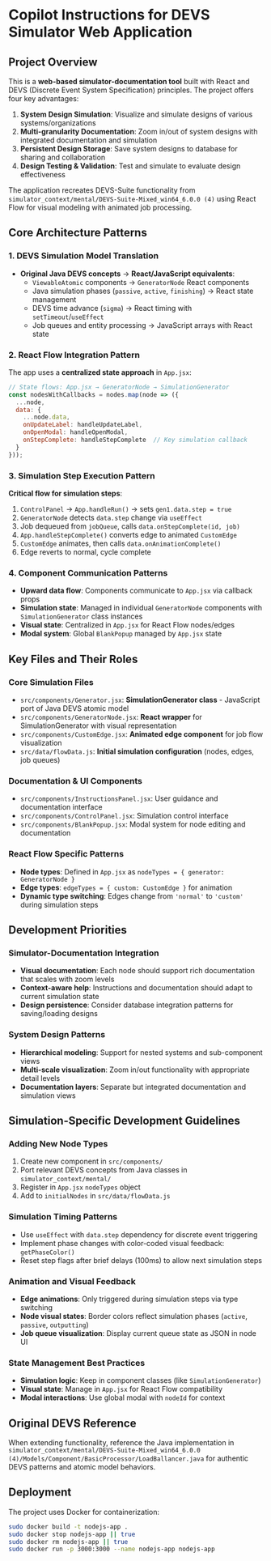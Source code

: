 # Copilot Instructions for DEVS Simulator Web Application

## Project Overview
This is a **web-based simulator-documentation tool** built with React and DEVS (Discrete Event System Specification) principles. The project offers four key advantages:

1. **System Design Simulation**: Visualize and simulate designs of various systems/organizations
2. **Multi-granularity Documentation**: Zoom in/out of system designs with integrated documentation and simulation
3. **Persistent Design Storage**: Save system designs to database for sharing and collaboration
4. **Design Testing & Validation**: Test and simulate to evaluate design effectiveness

The application recreates DEVS-Suite functionality from `simulator_context/mental/DEVS-Suite-Mixed_win64_6.0.0 (4)` using React Flow for visual modeling with animated job processing.

## Core Architecture Patterns

### 1. DEVS Simulation Model Translation
- **Original Java DEVS concepts** → **React/JavaScript equivalents**:
  - `ViewableAtomic` components → `GeneratorNode` React components
  - Java simulation phases (`passive`, `active`, `finishing`) → React state management
  - DEVS time advance (`sigma`) → React timing with `setTimeout`/`useEffect`
  - Job queues and entity processing → JavaScript arrays with React state

### 2. React Flow Integration Pattern
The app uses a **centralized state approach** in `App.jsx`:
```jsx
// State flows: App.jsx → GeneratorNode → SimulationGenerator
const nodesWithCallbacks = nodes.map(node => ({
  ...node,
  data: {
    ...node.data,
    onUpdateLabel: handleUpdateLabel,
    onOpenModal: handleOpenModal,
    onStepComplete: handleStepComplete  // Key simulation callback
  }
}));
```

### 3. Simulation Step Execution Pattern
**Critical flow for simulation steps**:
1. `ControlPanel` → `App.handleRun()` → sets `gen1.data.step = true`
2. `GeneratorNode` detects `data.step` change via `useEffect`
3. Job dequeued from `jobQueue`, calls `data.onStepComplete(id, job)`
4. `App.handleStepComplete()` converts edge to animated `CustomEdge`
5. `CustomEdge` animates, then calls `data.onAnimationComplete()`
6. Edge reverts to normal, cycle complete

### 4. Component Communication Patterns
- **Upward data flow**: Components communicate to `App.jsx` via callback props
- **Simulation state**: Managed in individual `GeneratorNode` components with `SimulationGenerator` class instances
- **Visual state**: Centralized in `App.jsx` for React Flow nodes/edges
- **Modal system**: Global `BlankPopup` managed by `App.jsx` state

## Key Files and Their Roles

### Core Simulation Files
- `src/components/Generator.jsx`: **SimulationGenerator class** - JavaScript port of Java DEVS atomic model
- `src/components/GeneratorNode.jsx`: **React wrapper** for SimulationGenerator with visual representation
- `src/components/CustomEdge.jsx`: **Animated edge component** for job flow visualization
- `src/data/flowData.js`: **Initial simulation configuration** (nodes, edges, job queues)

### Documentation & UI Components
- `src/components/InstructionsPanel.jsx`: User guidance and documentation interface
- `src/components/ControlPanel.jsx`: Simulation control interface
- `src/components/BlankPopup.jsx`: Modal system for node editing and documentation

### React Flow Specific Patterns
- **Node types**: Defined in `App.jsx` as `nodeTypes = { generator: GeneratorNode }`
- **Edge types**: `edgeTypes = { custom: CustomEdge }` for animation
- **Dynamic type switching**: Edges change from `'normal'` to `'custom'` during simulation steps

## Development Priorities

### Simulator-Documentation Integration
- **Visual documentation**: Each node should support rich documentation that scales with zoom levels
- **Context-aware help**: Instructions and documentation should adapt to current simulation state
- **Design persistence**: Consider database integration patterns for saving/loading designs

### System Design Patterns
- **Hierarchical modeling**: Support for nested systems and sub-component views
- **Multi-scale visualization**: Zoom in/out functionality with appropriate detail levels
- **Documentation layers**: Separate but integrated documentation and simulation views

## Simulation-Specific Development Guidelines

### Adding New Node Types
1. Create new component in `src/components/`
2. Port relevant DEVS concepts from Java classes in `simulator_context/mental/`
3. Register in `App.jsx` `nodeTypes` object
4. Add to `initialNodes` in `src/data/flowData.js`

### Simulation Timing Patterns
- Use `useEffect` with `data.step` dependency for discrete event triggering
- Implement phase changes with color-coded visual feedback: `getPhaseColor()`
- Reset step flags after brief delays (100ms) to allow next simulation steps

### Animation and Visual Feedback
- **Edge animations**: Only triggered during simulation steps via type switching
- **Node visual states**: Border colors reflect simulation phases (`active`, `passive`, `outputting`)
- **Job queue visualization**: Display current queue state as JSON in node UI

### State Management Best Practices
- **Simulation logic**: Keep in component classes (like `SimulationGenerator`)
- **Visual state**: Manage in `App.jsx` for React Flow compatibility
- **Modal interactions**: Use global modal with `nodeId` for context

## Original DEVS Reference
When extending functionality, reference the Java implementation in `simulator_context/mental/DEVS-Suite-Mixed_win64_6.0.0 (4)/Models/Component/BasicProcessor/LoadBallancer.java` for authentic DEVS patterns and atomic model behaviors.

## Deployment
The project uses Docker for containerization:
```bash
sudo docker build -t nodejs-app .
sudo docker stop nodejs-app || true
sudo docker rm nodejs-app || true
sudo docker run -p 3000:3000 --name nodejs-app nodejs-app
```